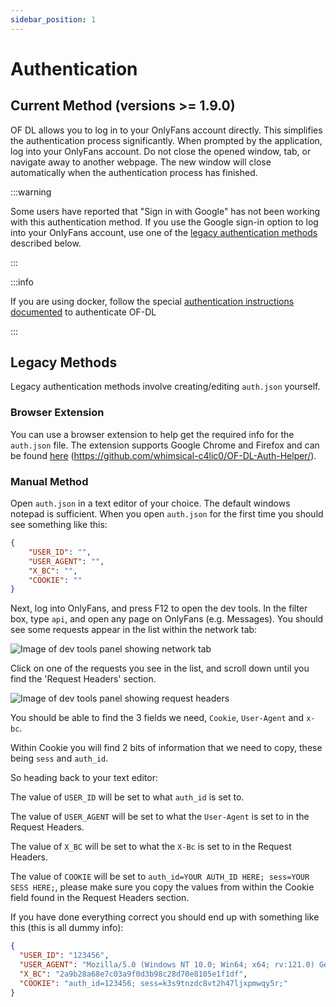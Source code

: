 ```yaml
---
sidebar_position: 1
---
```


# Authentication

## Current Method (versions >= 1.9.0)

OF DL allows you to log in to your OnlyFans account directly. This simplifies the authentication process significantly.
When prompted by the application, log into your OnlyFans account. Do not close the opened window, tab, or navigate away to another webpage.
The new window will close automatically when the authentication process has finished.

:::warning

Some users have reported that "Sign in with Google" has not been working with this authentication method.
If you use the Google sign-in option to log into your OnlyFans account, use one of the [legacy authentication methods](#legacy-methods) described below.

:::

:::info

If you are using docker, follow the special [authentication instructions documented](/docs/installation/docker) to authenticate OF-DL

:::

## Legacy Methods

Legacy authentication methods involve creating/editing `auth.json` yourself.

### Browser Extension

You can use a browser extension to help get the required info for the `auth.json` file. The extension supports Google Chrome and Firefox and can be found [here](https://github.com/whimsical-c4lic0/OF-DL-Auth-Helper/) (https://github.com/whimsical-c4lic0/OF-DL-Auth-Helper/).

### Manual Method

Open `auth.json` in a text editor of your choice. The default windows notepad is sufficient. When you open `auth.json` for the first time you should see something like this:

```json
{
    "USER_ID": "",
    "USER_AGENT": "",
    "X_BC": "",
    "COOKIE": ""
}
```

Next, log into OnlyFans, and press F12 to open the dev tools. In the filter box, type `api`, and open any page on OnlyFans (e.g. Messages). You should see some requests appear in the list within the network tab:

![Image of dev tools panel showing network tab](/img/network_tab.png)

Click on one of the requests you see in the list, and scroll down until you find the 'Request Headers' section.

![Image of dev tools panel showing request headers](/img/request_headers.png)

You should be able to find the 3 fields we need, `Cookie`, `User-Agent` and `x-bc`.

Within Cookie you will find 2 bits of information that we need to copy, these being `sess` and `auth_id`.

So heading back to your text editor:

The value of `USER_ID` will be set to what `auth_id` is set to.

The value of `USER_AGENT` will be set to what the `User-Agent` is set to in the Request Headers.

The value of `X_BC` will be set to what the `X-Bc` is set to in the Request Headers.

The value of `COOKIE` will be set to `auth_id=YOUR AUTH_ID HERE; sess=YOUR SESS HERE;`, please make sure you copy the values from within the Cookie field found in the Request Headers section.

If you have done everything correct you should end up with something like this (this is all dummy info):

```json
{
  "USER_ID": "123456",
  "USER_AGENT": "Mozilla/5.0 (Windows NT 10.0; Win64; x64; rv:121.0) Gecko/20100101 Firefox/121.0",
  "X_BC": "2a9b28a68e7c03a9f0d3b98c28d70e8105e1f1df",
  "COOKIE": "auth_id=123456; sess=k3s9tnzdc8vt2h47ljxpmwqy5r;"
}
```
